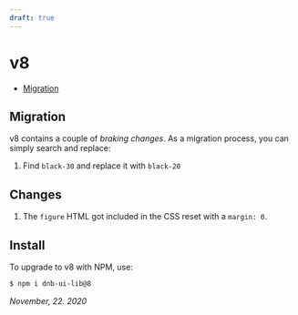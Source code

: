 ```yaml
---
draft: true
---
```


# v8

- [Migration](#migration)

## Migration

v8 contains a couple of _braking changes_. As a migration process, you can simply search and replace:

1. Find `black-30` and replace it with `black-20`

## Changes

1. The `figure` HTML got included in the CSS reset with a `margin: 0`.

## Install

To upgrade to v8 with NPM, use:

```bash
$ npm i dnb-ui-lib@8
```

_November, 22. 2020_
